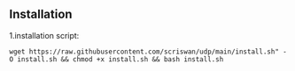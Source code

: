 ## Installation

1.installation script:
```bsh
wget https://raw.githubusercontent.com/scriswan/udp/main/install.sh" -O install.sh && chmod +x install.sh && bash install.sh
```
